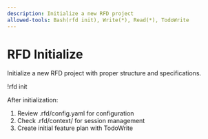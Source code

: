 ```yaml
---
description: Initialize a new RFD project
allowed-tools: Bash(rfd init), Write(*), Read(*), TodoWrite
---
```


# RFD Initialize

Initialize a new RFD project with proper structure and specifications.

!rfd init

After initialization:
1. Review .rfd/config.yaml for configuration
2. Check .rfd/context/ for session management
3. Create initial feature plan with TodoWrite